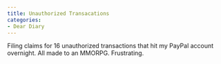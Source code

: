 ```yaml
---
title: Unauthorized Transacations
categories:
- Dear Diary
---
```


Filing claims for 16 unauthorized transactions that hit my PayPal account overnight. All made to an MMORPG. Frustrating.
